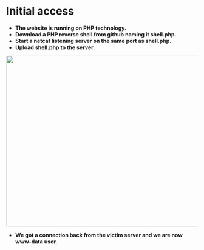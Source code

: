 # Initial access
<ul><li ><strong >The website is running on PHP technology.</li>
<li ><strong >Download a PHP reverse shell from github naming it shell.php.</li>
<li ><strong >Start a netcat listening server on the same port as shell.php.</li>
<li ><strong >Upload shell.php to the server.</li>
</ul>

<img alt="" class="bg hc hd c" width="1000" height="450" loading="lazy" role="presentation" src="https://i.ibb.co/5rFs2qZ/Academy-7.png"></img>

<ul><li>We got a connection back from the victim server and we are now www-data user.</li>
